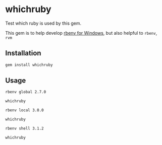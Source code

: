 # whichruby

Test which ruby is used by this gem.

This gem is to help develop [rbenv for Windows](https://github.com/ccmywish/rbenv-for-windows), but also helpful to `rbenv`, `rvm`

## Installation

```bash
gem install whichruby
```

## Usage

```bash
rbenv global 2.7.0

whichruby 

rbenv local 3.0.0

whichruby

rbenv shell 3.1.2

whichruby
```

<br>
